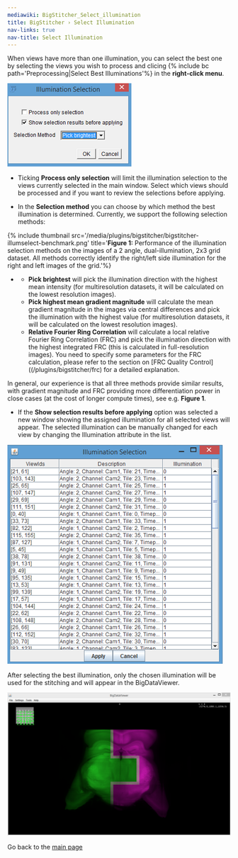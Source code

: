 ```yaml
---
mediawiki: BigStitcher_Select_illumination
title: BigStitcher › Select Illumination
nav-links: true
nav-title: Select Illumination
---
```


When views have more than one illumination, you can select the best one by selecting the views you wish to process and clicing {% include bc path='Preprocessing|Select Best Illuminations'%} in the **right-click menu**.

![](/media/plugins/bigstitcher/bigstitcher-illu-1.png)

-   Ticking **Process only selection** will limit the illumination selection to the views currently selected in the main window. Select which views should be processed and if you want to review the selections before applying.

<!-- -->

-   In the **Selection method** you can choose by which method the best illumination is determined. Currently, we support the following selection methods:

{% include thumbnail src='/media/plugins/bigstitcher/bigstitcher-illumselect-benchmark.png' title='**Figure 1:** Performance of the illumination selection methods on the images of a 2 angle, dual-illumination, 2x3 grid dataset. All methods correctly identify the right/left side illumination for the right and left images of the grid.'%}

-   -   **Pick brightest** will pick the illumination direction with the highest mean intensity (for multiresolution datasets, it will be calculated on the lowest resolution images).
    -   **Pick highest mean gradient magnitude** will calculate the mean gradient magnitude in the images via central differences and pick the illumination with the highest value (for multiresolution datasets, it will be calculated on the lowest resolution images).
    -   **Relative Fourier Ring Correlation** will calculate a local relative Fourier Ring Correlation (FRC) and pick the illumination direction with the highest integrated FRC (this is calculated in full-resolution images). You need to specify some parameters for the FRC calculation, please refer to the section on [FRC Quality Control]((/plugins/bigstitcher/frc) for a detailed explanation.

In general, our experience is that all three methods provide similar results, with gradient magnitude and FRC providing more differentiation power in close cases (at the cost of longer compute times), see e.g. **Figure 1**.

-   If the **Show selection results before applying** option was selected a new window showing the assigned illumination for all selected views will appear. The selected illumination can be manually changed for each view by changing the Illumination attribute in the list.

![](/media/plugins/bigstitcher/bigstitcher-illu-2.png)

After selecting the best illumination, only the chosen illumination will be used for the stitching and will appear in the BigDataViewer.

<img src="/media/plugins/bigstitcher/bigstitcher-illu-3.png" width="800"/>

Go back to the [main page](/plugins/bigstitcher#documentation)
